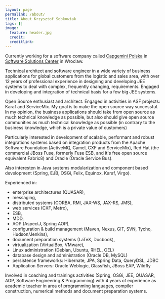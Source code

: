 ```yaml
---
layout: page
permalink: /about/
title: About Krzysztof Sobkowiak
tags: []
image:
  feature: header.jpg
  credit: 
  creditlink: 
---
```


Currently working for a software company called [Capgemini Polska](http://www.pl.capgemini.com/) in [Software Solutions Center](http://www.pl.capgemini-sdm.com/) in Wroclaw. 

Technical architect and software engineer in a wide variety of business applications for global customers from the logistic and sales area, with over 12 years of professional experience in designing and developing JEE systems to deal with complex, frequently changing, requirements. Engaged in developing and integration of technical basis for a few big JEE systems.

Open Source enthusiast and architect. Engaged in activities in ASF projects: Karaf and ServiceMix. My goal is to make the open source way successful. In my opinion, the business applications should take from open source as much technical knowledge as possible, but also should give open source communities as much technical knowledge as possible (in contrary to the business knowledge, which is a private value of customers)

Particularly interested in development of scalable, performant and robust integrations systems based on integration products from the Apache Software Foundation (ActiveMQ, Camel, CXF and ServiceMix), Red Hat (the commercial JBoss Fuse, formerly Fuse ESB, and it's free open source equivalent Fabric8) and Oracle (Oracle Service Bus).

Also interesten in Java systems modularization and component based development (Spring, EJB, OSGi, Felix, Equinox, Karaf, Virgo).

Experienced in:

 * enterprise architectures (QUASAR),
 * messaging,
 * distributed systems (CORBA, RMI, JAX-WS, JAX-RS, JMS),
 * web services (CXF, Metro),
 * ESB,
 * MDD,
 * AOP (AspectJ, Spring AOP),
 * configuration & build management (Maven, Nexus, GIT, SVN, Tycho, Hudson/Jenkins),
 * document preparation systems (LaTeX, Docbook),
 * virtualization (VirtualBox, VMware),
 * Linux administration (Debian, Ubuntu, RHEL, OEL)
 * database design and administration (Oracle DB, MySQL)
 * persistence frameworks: Hibernate, JPA, Spring Data, QueryDSL, JDBC
 * Application Servers: Oracle Weblogic, Glassfish, JBoss EAP, Wildfly

Involved in coaching and trainings activities (Spring, OSGi, JEE, QUASAR, AOP, Software Engineering & Programming) with 4 years of experience as academic teacher in area of programming languages, compiler construction, numerical methods and document preparation systems.
